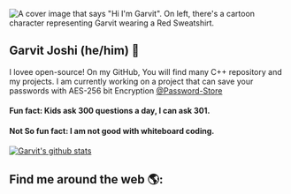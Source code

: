 
![A cover image that says "Hi I'm Garvit". On left, there's a cartoon character representing Garvit wearing a Red Sweatshirt.](https://res.cloudinary.com/garvitjoshi9/image/upload/v1594567974/My-Cover-GitHub-PixTeller_sqte9q.png)
## Garvit Joshi (he/him) 🌻

I lovee open-source! On my GitHub, You will find many C++ repository and my projects. I am currently working on a project that can save your passwords with AES-256 bit Encryption [@Password-Store](https://github.com/garvit-joshi/Password-Store) 

#### Fun fact: Kids ask 300 questions a day, I can ask 301. <br>
#### Not So fun fact: I am not good with whiteboard coding.

[![Garvit's github stats](https://github-readme-stats.vercel.app/api?username=garvit-joshi&show_icons=true&title_color=fff&icon_color=79ff97&text_color=9f9f9f&bg_color=151515)](https://github.com/anuraghazra/github-readme-stats)

## Find me around the web 🌎:

<!--
**garvit-joshi/garvit-joshi** is a ✨ _special_ ✨ repository because its `README.md` (this file) appears on your GitHub profile.

Here are some ideas to get you started:

- 🔭 I’m currently working on ...
- 🌱 I’m currently learning ...
- 👯 I’m looking to collaborate on ...
- 🤔 I’m looking for help with ...
- 💬 Ask me about ...
- 📫 How to reach me: ...
- 😄 Pronouns: ...
- ⚡ Fun fact: ...
-->
